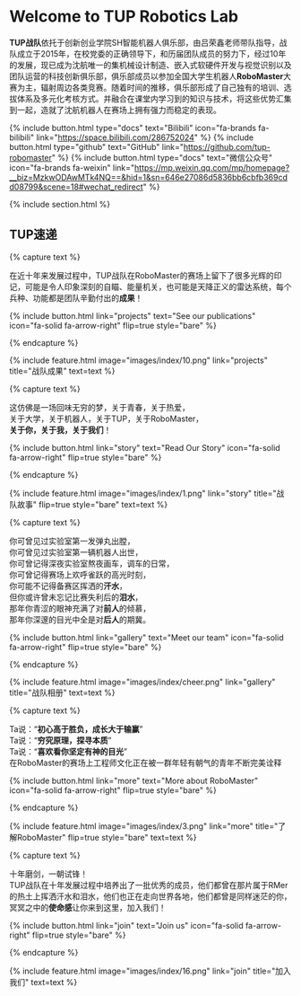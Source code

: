 ---
---
<!-- 主界面在这里修改 -->
# Welcome to TUP Robotics Lab

**TUP战队**依托于创新创业学院SH智能机器人俱乐部，由吕荣鑫老师带队指导，战队成立于2015年，在校党委的正确领导下，和历届团队成员的努力下，经过10年的发展，现已成为沈航唯一的集机械设计制造、嵌入式软硬件开发与视觉识别以及团队运营的科技创新俱乐部，俱乐部成员以参加全国大学生机器人**RoboMaster**大赛为主，辐射周边各类竞赛。随着时间的推移，俱乐部形成了自己独有的培训、选拔体系及多元化考核方式。并融合在课堂内学习到的知识与技术，将这些优势汇集到一起，造就了沈航机器人在赛场上拥有强力而稳定的表现。

{%
  include button.html
  type="docs"
  text="Bilibili"
  icon="fa-brands fa-bilibili"
  link="https://space.bilibili.com/286752024"
%}
{%
  include button.html
  type="github"
  text="GitHub"
  link="https://github.com/tup-robomaster"
%}
{%
  include button.html
  type="docs"
  text="微信公众号"
  icon="fa-brands fa-weixin"
  link="https://mp.weixin.qq.com/mp/homepage?__biz=MzkwODAwMTk4NQ==&hid=1&sn=646e27086d5836bb6cbfb369cdd08799&scene=18#wechat_redirect"
%}

{% include section.html %}

## TUP速递

<!-- 第一行 -->
{% capture text %}


在近十年来发展过程中，TUP战队在RoboMaster的赛场上留下了很多光辉的印记，可能是令人印象深刻的自瞄、能量机关，也可能是天降正义的雷达系统，每个兵种、功能都是团队辛勤付出的**成果**！

{%
  include button.html
  link="projects"
  text="See our publications"
  icon="fa-solid fa-arrow-right"
  flip=true
  style="bare"
%}

{% endcapture %}

{%
  include feature.html
  image="images/index/10.png"
  link="projects"
  title="战队成果"
  text=text
%}


<!-- 第二行 -->
{% capture text %}

这仿佛是一场回味无穷的梦，关于青春，关于热爱，<br>
关于大学，关于机器人，关于TUP，关于RoboMaster，<br>
**关于你，关于我，关于我们**！

{%
  include button.html
  link="story"
  text="Read Our Story"
  icon="fa-solid fa-arrow-right"
  flip=true
  style="bare"
%}

{% endcapture %}

{%
  include feature.html
  image="images/index/1.png"
  link="story"
  title="战队故事"
  flip=true
  style="bare"
  text=text
%}

<!-- 第三行 -->
{% capture text %}

你可曾见过实验室第一发弹丸出膛，<br>
你可曾见过实验室第一辆机器人出世，<br>
你可曾记得深夜实验室熬夜画车，调车的日常，<br>
你可曾记得赛场上欢呼雀跃的高光时刻，<br>
你可能不记得备赛区挥洒的**汗水**，<br>
但你或许曾未忘记比赛失利后的**泪水**，<br>
那年你青涩的眼神充满了对**前人**的倾慕，<br>
那年你深邃的目光中全是对**后人**的期冀。

{%
  include button.html
  link="gallery"
  text="Meet our team"
  icon="fa-solid fa-arrow-right"
  flip=true
  style="bare"
%}

{% endcapture %}

{%
  include feature.html
  image="images/index/cheer.png"
  link="gallery"
  title="战队相册"
  text=text
%}

<!-- 第四行 -->
{% capture text %}

Ta说：“**初心高于胜负，成长大于输赢**”<br>
Ta说：“**穷究原理，探寻本质**”<br>
Ta说：“**喜欢看你坚定有神的目光**”<br>
在RoboMaster的赛场上工程师文化正在被一群年轻有朝气的青年不断完美诠释

{%
  include button.html
  link="more"
  text="More about RoboMaster"
  icon="fa-solid fa-arrow-right"
  flip=true
  style="bare"
%}

{% endcapture %}

{%
  include feature.html
  image="images/index/3.png"
  link="more"
  title="了解RoboMaster"
  flip=true
  style="bare"
  text=text
%}


<!-- 第五行 -->
{% capture text %}

十年磨剑，一朝试锋！<br>
TUP战队在十年发展过程中培养出了一批优秀的成员，他们都曾在那片属于RMer的热土上挥洒汗水和泪水，他们也正在走向世界各地，他们都曾是同样迷茫的你，冥冥之中的**使命感**让你来到这里，加入我们！

{%
  include button.html
  link="join"
  text="Join us"
  icon="fa-solid fa-arrow-right"
  flip=true
  style="bare"
%}

{% endcapture %}

{%
  include feature.html
  image="images/index/16.png"
  link="join"
  title="加入我们"
  text=text
%}
